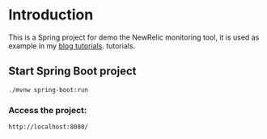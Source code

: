 # Introduction
This is a Spring project for demo the NewRelic monitoring tool, it is used as example in my [blog tutorials](https://marcusvieira.tech/2019/05/16/how-monitoring-java-application-using-newrelic/). tutorials.

## Start Spring Boot project
```
./mvnw spring-boot:run
```

### Access the project:
```
http://localhost:8080/
```
